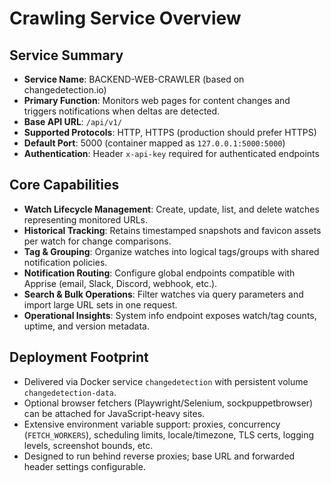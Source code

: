 # Crawling Service Overview

## Service Summary
- **Service Name**: BACKEND-WEB-CRAWLER (based on changedetection.io)
- **Primary Function**: Monitors web pages for content changes and triggers notifications when deltas are detected.
- **Base API URL**: `/api/v1/`
- **Supported Protocols**: HTTP, HTTPS (production should prefer HTTPS)
- **Default Port**: 5000 (container mapped as `127.0.0.1:5000:5000`)
- **Authentication**: Header `x-api-key` required for authenticated endpoints

## Core Capabilities
- **Watch Lifecycle Management**: Create, update, list, and delete watches representing monitored URLs.
- **Historical Tracking**: Retains timestamped snapshots and favicon assets per watch for change comparisons.
- **Tag & Grouping**: Organize watches into logical tags/groups with shared notification policies.
- **Notification Routing**: Configure global endpoints compatible with Apprise (email, Slack, Discord, webhook, etc.).
- **Search & Bulk Operations**: Filter watches via query parameters and import large URL sets in one request.
- **Operational Insights**: System info endpoint exposes watch/tag counts, uptime, and version metadata.

## Deployment Footprint
- Delivered via Docker service `changedetection` with persistent volume `changedetection-data`.
- Optional browser fetchers (Playwright/Selenium, sockpuppetbrowser) can be attached for JavaScript-heavy sites.
- Extensive environment variable support: proxies, concurrency (`FETCH_WORKERS`), scheduling limits, locale/timezone, TLS certs, logging levels, screenshot bounds, etc.
- Designed to run behind reverse proxies; base URL and forwarded header settings configurable.
